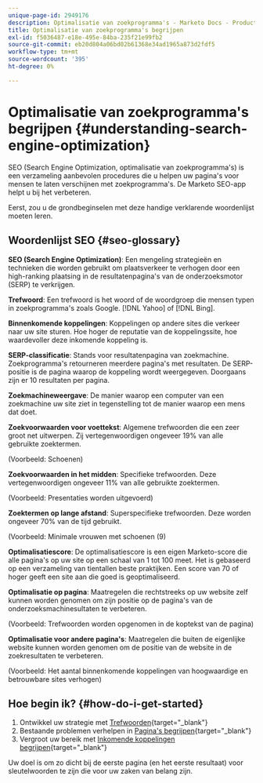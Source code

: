 ```yaml
---
unique-page-id: 2949176
description: Optimalisatie van zoekprogramma's - Marketo Docs - Productdocumentatie
title: Optimalisatie van zoekprogramma's begrijpen
exl-id: f5036487-e18e-495e-84ba-235f21e99fb2
source-git-commit: eb20d804a06bd02b61368e34ad1965a873d2fdf5
workflow-type: tm+mt
source-wordcount: '395'
ht-degree: 0%

---
```


# Optimalisatie van zoekprogramma&#39;s begrijpen {#understanding-search-engine-optimization}

SEO (Search Engine Optimization, optimalisatie van zoekprogramma&#39;s) is een verzameling aanbevolen procedures die u helpen uw pagina&#39;s voor mensen te laten verschijnen met zoekprogramma&#39;s. De Marketo SEO-app helpt u bij het verbeteren.

Eerst, zou u de grondbeginselen met deze handige verklarende woordenlijst moeten leren.

## Woordenlijst SEO {#seo-glossary}

**SEO (Search Engine Optimization)**: Een mengeling strategieën en technieken die worden gebruikt om plaatsverkeer te verhogen door een high-ranking plaatsing in de resultatenpagina&#39;s van de onderzoeksmotor (SERP) te verkrijgen.

**Trefwoord**: Een trefwoord is het woord of de woordgroep die mensen typen in zoekprogramma&#39;s zoals Google. [!DNL Yahoo] of [!DNL Bing].

**Binnenkomende koppelingen**: Koppelingen op andere sites die verkeer naar uw site sturen. Hoe hoger de reputatie van de koppelingssite, hoe waardevoller deze inkomende koppeling is.

**SERP-classificatie**: Stands voor resultatenpagina van zoekmachine. Zoekprogramma&#39;s retourneren meerdere pagina&#39;s met resultaten. De SERP-positie is de pagina waarop de koppeling wordt weergegeven. Doorgaans zijn er 10 resultaten per pagina.

**Zoekmachineweergave**: De manier waarop een computer van een zoekmachine uw site ziet in tegenstelling tot de manier waarop een mens dat doet.

**Zoekvoorwaarden voor voettekst**: Algemene trefwoorden die een zeer groot net uitwerpen. Zij vertegenwoordigen ongeveer 19% van alle gebruikte zoektermen.

(Voorbeeld: Schoenen)

**Zoekvoorwaarden in het midden**: Specifieke trefwoorden. Deze vertegenwoordigen ongeveer 11% van alle gebruikte zoektermen.

(Voorbeeld: Presentaties worden uitgevoerd)

**Zoektermen op lange afstand**: Superspecifieke trefwoorden. Deze worden ongeveer 70% van de tijd gebruikt.

(Voorbeeld: Minimale vrouwen met schoenen (9)

**Optimalisatiescore**: De optimalisatiescore is een eigen Marketo-score die alle pagina&#39;s op uw site op een schaal van 1 tot 100 meet. Het is gebaseerd op een verzameling van tientallen beste praktijken. Een score van 70 of hoger geeft een site aan die goed is geoptimaliseerd.

**Optimalisatie op pagina**: Maatregelen die rechtstreeks op uw website zelf kunnen worden genomen om zijn positie op de pagina&#39;s van de onderzoeksmachinesultaten te verbeteren.

(Voorbeeld: Trefwoorden worden opgenomen in de koptekst van de pagina)

**Optimalisatie voor andere pagina&#39;s**: Maatregelen die buiten de eigenlijke website kunnen worden genomen om de positie van de website in de zoekresultaten te verbeteren.

(Voorbeeld: Het aantal binnenkomende koppelingen van hoogwaardige en betrouwbare sites verhogen)

## Hoe begin ik? {#how-do-i-get-started}

1. Ontwikkel uw strategie met [Trefwoorden](/help/marketo/product-docs/additional-apps/seo/keywords/seo-understanding-keywords.md){target="_blank"}
1. Bestaande problemen verhelpen in [Pagina&#39;s begrijpen](/help/marketo/product-docs/additional-apps/seo/pages/seo-understanding-pages.md){target="_blank"}
1. Vergroot uw bereik met [Inkomende koppelingen begrijpen](/help/marketo/product-docs/additional-apps/seo/inbound-links/seo-understanding-inbound-links.md){target="_blank"}

Uw doel is om zo dicht bij de eerste pagina (en het eerste resultaat) voor sleutelwoorden te zijn die voor uw zaken van belang zijn.
